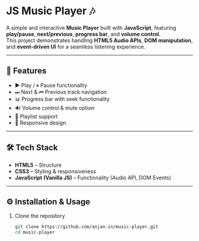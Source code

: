 # JS Music Player 🎶

A simple and interactive **Music Player** built with **JavaScript**, featuring **play/pause**, **next/previous**, **progress bar**, and **volume control**.  
This project demonstrates handling **HTML5 Audio APIs**, **DOM manipulation**, and **event-driven UI** for a seamless listening experience.

---

## 🚀 Features

- ▶️ Play / ⏸ Pause functionality  
- ⏭ Next & ⏮ Previous track navigation  
- 📊 Progress bar with seek functionality  
- 🔊 Volume control & mute option  
- 🎵 Playlist support  
- 📱 Responsive design  

---

## 🛠️ Tech Stack

- **HTML5** – Structure  
- **CSS3** – Styling & responsiveness  
- **JavaScript (Vanilla JS)** – Functionality (Audio API, DOM Events)  

---

## ⚙️ Installation & Usage

1. Clone the repository  
   ```bash
   git clone https://github.com/anjan-in/music-player.git
   cd music-player

